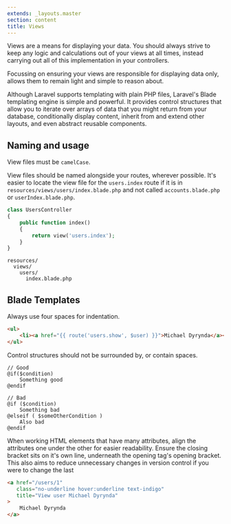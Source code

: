 ```yaml
---
extends: _layouts.master
section: content
title: Views
---
```

Views are a means for displaying your data. You should always strive to keep any logic and calculations out of your views at all times, instead carrying out all of this implementation in your controllers.

Focussing on ensuring your views are responsible for displaying data only, allows them to remain light and simple to reason about.

Although Laravel supports templating with plain PHP files, Laravel's Blade templating engine is simple and powerful. It provides control structures that allow you to iterate over arrays of data that you might return from your database, conditionally display content, inherit from and extend other layouts, and even abstract reusable components.

## Naming and usage

View files must be `camelCase`.

View files should be named alongside your routes, wherever possible. It's easier to locate the view file for the `users.index` route if it is in `resources/views/users/index.blade.php` and not called `accounts.blade.php` or `userIndex.blade.php`.

```php
class UsersController
{
    public function index()
    {
        return view('users.index');
    }
}
```

```
resources/
  views/
    users/
      index.blade.php
```

## Blade Templates

Always use four spaces for indentation.

```html
<ul>
    <li><a href="{{ route('users.show', $user) }}">Michael Dyrynda</a></li>
</ul>
```

Control structures should not be surrounded by, or contain spaces.

```
// Good
@if($condition)
    Something good
@endif

// Bad
@if ($condition)
    Something bad
@elseif ( $someOtherCondition )
    Also bad
@endif
```

When working HTML elements that have many attributes, align the attributes one under the other for easier readability. Ensure the closing bracket sits on it's own line, underneath the opening tag's opening bracket. This also aims to reduce unnecessary changes in version control if you were to change the last

```html
<a href="/users/1"
   class="no-underline hover:underline text-indigo"
   title="View user Michael Dyrynda"
>
    Michael Dyrynda
</a>
```
